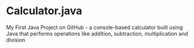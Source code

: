 # Calculator.java
My First Java Project on GitHub - a console-based calculator built using Java that performs operations like addition, subtraction, multiplication and division 
